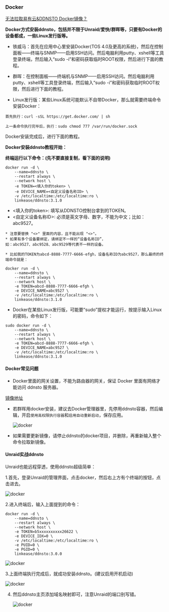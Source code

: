 ### Docker

[无法拉取易有云&DDNSTO Docker镜像？](https://www.bilibili.com/video/BV1FnUUYeEn9/)


**Docker方式安装ddnsto，包括并不限于Unraid/爱快/群晖等，只要有Docker的设备都成，一些Linux发行版等。**

* 铁威马：首先在应用中心里安装Docker(TOS 4.0及更高的系统)，然后在控制面板——终端与SNMP——启用SSH访问。然后电脑利用putty、xshell等工具登录终端，然后输入“sudo -i”和密码获取临时ROOT权限，然后进行下面的教程。

* 群晖：在控制面板——终端机与SNMP——启用SSH访问。然后电脑利用putty、xshell等工具登录终端，然后输入“sudo -i”和密码获取临时ROOT权限，然后进行下面的教程。

* Linux发行版：某些Linux系统可能默认不自带Docker，那么就需要终端命令安装Docker：

```
首先执行：curl -sSL https://get.docker.com/ | sh

上一条命令执行完毕后，执行：sudo chmod 777 /var/run/docker.sock
```
Docker安装完成后，进行下面的教程。


**Docker安装ddnsto教程开始：**

**终端运行以下命令：(先不要直接复制，看下面的说明)**
```
docker run -d \
    --name=ddnsto \
    --restart always \
    --network host \
    -e TOKEN=<填入你的token> \
    -e DEVICE_NAME=<自定义设备名称ID> \
    -v /etc/localtime:/etc/localtime:ro \
    linkease/ddnsto:3.1.0
```

* <填入你的token>: 填写从DDNSTO控制台拿到的TOKEN。
* <自定义设备名称ID>: 必须是英文字母、数字，不能为中文；比如：abc9527。

```
* 注意要替换 "<>" 里面的内容，且不能出现 "<>"。
* 如果有多个设备要绑定，请绑定不一样的“设备名称ID”，
如：abc9527、abc9528、abc9529等代表不一样的设备。

* 比如我的TOKEN为abcd-8888-7777-6666-efgh，设备名称ID为abc9527，那么最终的终端命令就是：
```
```
docker run -d \
    --name=ddnsto \
    --restart always \
    --network host \
    -e TOKEN=abcd-8888-7777-6666-efgh \
    -e DEVICE_NAME=abc9527 \
    -v /etc/localtime:/etc/localtime:ro \
    linkease/ddnsto:3.1.0
```

* Docker在某些Linux发行版，可能要“sudo”提权才能运行，按提示输入Linux的密码，命令如下：

```
sudo docker run -d \
    --name=ddnsto \
    --restart always \
    --network host \
    -e TOKEN=abcd-8888-7777-6666-efgh \
    -e DEVICE_NAME=abc9527 \
    -v /etc/localtime:/etc/localtime:ro \
    linkease/ddnsto:3.1.0
```

#### Docker常见问题

* Docker里面的网关设置，不能为路由器的网关，保证 Docker 里面有网络才能访问 ddnsto 服务器。

[镜像地址](https://hub.docker.com/r/linkease/ddnsto/)

* 若群晖用docker安装，建议去Docker管理器里，先停用ddnsto容器，然后编辑，开启`使用高权限执行容器`和`启用自动重新启动`，保存应用。

   ![docker](./koolshare_merlin/dd.jpg)

* 如果需要更新镜像，请停止ddnsto的docker项目，并删除，再重新输入整个命令拉取新镜像。

#### Unraid实战ddnsto

Unraid也能远程穿透，使用ddnsto超级简单：

1.首先，登录Unraid的管理界面，点击docker，然后右上方有个终端的按钮，点击进去。

   ![docker](./koolshare_merlin/docker2.jpeg)
   
2.进入终端后，输入上面提到的命令：

```
docker run -d \
    --name=ddnsto \
    --restart always \
    --network host \
    -e TOKEN=b5xxxxxxxxxx26622 \
    -e DEVICE_IDX=0 \
    -v /etc/localtime:/etc/localtime:ro \
    -e PUID=0 \
    -e PGID=0 \
    linkease/ddnsto:3.0.0
```
   ![docker](./koolshare_merlin/docker3.jpeg)
  
3.上面终端执行完成后，就成功安装ddnsto。(建议启用开机启动) 
 
   ![docker](./koolshare_merlin/docker4.jpeg)
 
4. 然后ddnsto主页添加域名映射即可，注意Unraid的端口别写错。

   ![docker](./koolshare_merlin/docker5.jpeg)
